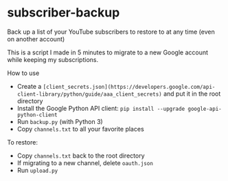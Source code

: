 # subscriber-backup
Back up a list of your YouTube subscribers to restore to at any time (even on another account)

This is a script I made in 5 minutes to migrate to a new Google account while keeping my subscriptions.

How to use
- Create a `[client_secrets.json](https://developers.google.com/api-client-library/python/guide/aaa_client_secrets)` and put it in the root directory
- Install the Google Python API client: `pip install --upgrade google-api-python-client`
- Run `backup.py` (with Python 3)
- Copy `channels.txt` to all your favorite places

To restore:
- Copy `channels.txt` back to the root directory
- If migrating to a new channel, delete `oauth.json`
- Run `upload.py`
